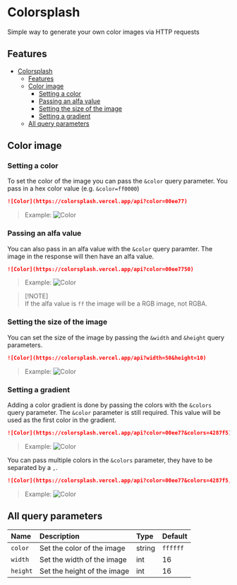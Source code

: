 # Colorsplash

Simple way to generate your own color images via HTTP requests

## Features

- [Colorsplash](#colorsplash)
  - [Features](#features)
  - [Color image](#color-image)
    - [Setting a color](#setting-a-color)
    - [Passing an alfa value](#passing-an-alfa-value)
    - [Setting the size of the image](#setting-the-size-of-the-image)
    - [Setting a gradient](#setting-a-gradient)
  - [All query parameters](#all-query-parameters)

## Color image

### Setting a color

To set the color of the image you can pass the `&color` query parameter. You pass in a hex color value (e.g. `&color=ff0000`)

```md
![Color](https://colorsplash.vercel.app/api?color=00ee77)
```

> Example: ![Color](https://colorsplash.vercel.app/api?color=00ee77)

### Passing an alfa value

You can also pass in an alfa value with the `&color` query paramter. The image in the response will then have an alfa value.

```md
![Color](https://colorsplash.vercel.app/api?color=00ee7750)
```

> Example: ![Color](https://colorsplash.vercel.app/api?color=00ee7750)

> [!NOTE]\
> If the alfa value is `ff` the image will be a RGB image, not RGBA.

### Setting the size of the image

You can set the size of the image by passing the `&width` and `&height` query parameters.

```md
![Color](https://colorsplash.vercel.app/api?width=50&height=10)
```

> Example: ![Color](https://colorsplash.vercel.app/api?width=50&height=10)

### Setting a gradient

Adding a color gradient is done by passing the colors with the `&colors` query parameter. The `&color` parameter is still required. This value will be used as the first color in the gradient.

```md
![Color](https://colorsplash.vercel.app/api?color=00ee77&colors=4287f5)
```

> Example: ![Color](https://colorsplash.vercel.app/api?color=00ee77&colors=4287f5)

You can pass multiple colors in the `&colors` parameter, they have to be separated by a `,`.

```md
![Color](https://colorsplash.vercel.app/api?color=00ee77&colors=4287f5,cb42f5)
```

> Example: ![Color](https://colorsplash.vercel.app/api?color=00ee77&colors=4287f5,cb42f5)

## All query parameters

| Name     | Description                 | Type   | Default  |
| :--      | :---------                  | :--    | :-----   |
| `color`  | Set the color of the image  | string | `ffffff` |
| `width`  | Set the width of the image  | int    | 16       |
| `height` | Set the height of the image | int    | 16       |
